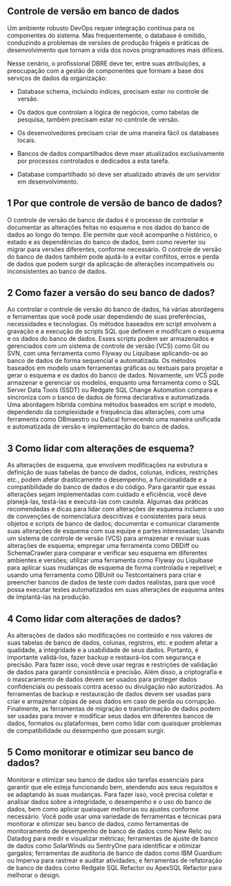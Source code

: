Controle de versão em banco de dados 
------------------------------------

Um ambiente robusto DevOps requer integração contínua para os componentes do sistema. Mas frequentemente, o database é omitido, conduzindo a problemas de versões de produção frágeis e práticas de desenvolvimento que tornam a vida dos novos programadores mais difíceis.

Nesse cenário, o profissional DBRE deve ter, entre suas atribuições, a preocupação com a gestão de componentes que formam a base dos serviços de dados da organização:

* Database schema, incluindo índices, precisam estar no controle de versão.

* Os dados que controlam a lógica de negócios, como tabelas de pesquisa, também precisam estar no controle de versão.

* Os desenvolvedores precisam criar de uma maneira fácil os databases locais.

* Bancos de dados compartilhados deve mser atualizados exclusivamente por processos controlados e dedicados a esta tarefa.

* Database compartilhado só deve ser atualizado através de um servidor em desenvolvimento.


[](#por-que-controle-de-versão-de-banco-de-dados?)1 Por que controle de versão de banco de dados?
-------------------------------------------------------------------------------------------------

O controle de versão de banco de dados é o processo de controlar e documentar as alterações feitas no esquema e nos dados do banco de dados ao longo do tempo. Ele permite que você acompanhe o histórico, o estado e as dependências do banco de dados, bem como reverter ou migrar para versões diferentes, conforme necessário. O controle de versão do banco de dados também pode ajudá-lo a evitar conflitos, erros e perda de dados que podem surgir da aplicação de alterações incompatíveis ou inconsistentes ao banco de dados.


[](#como-fazer-a-versão-do-seu-banco-de-dados?)2 Como fazer a versão do seu banco de dados?
-------------------------------------------------------------------------------------------

Ao controlar o controle de versão do banco de dados, há várias abordagens e ferramentas que você pode usar dependendo de suas preferências, necessidades e tecnologias. Os métodos baseados em script envolvem a gravação e a execução de scripts SQL que definem e modificam o esquema e os dados do banco de dados. Esses scripts podem ser armazenados e gerenciados com um sistema de controle de versão (VCS) como Git ou SVN, com uma ferramenta como Flyway ou Liquibase aplicando-os ao banco de dados de forma sequencial e automatizada. Os métodos baseados em modelo usam ferramentas gráficas ou textuais para projetar e gerar o esquema e os dados do banco de dados. Novamente, um VCS pode armazenar e gerenciar os modelos, enquanto uma ferramenta como o SQL Server Data Tools (SSDT) ou Redgate SQL Change Automation compara e sincroniza com o banco de dados de forma declarativa e automatizada. Uma abordagem híbrida combina métodos baseados em script e modelo, dependendo da complexidade e frequência das alterações, com uma ferramenta como DBmaestro ou Datical fornecendo uma maneira unificada e automatizada de versão e implementação do banco de dados.


[](#como-lidar-com-alterações-de-esquema?)3 Como lidar com alterações de esquema?
---------------------------------------------------------------------------------

As alterações de esquema, que envolvem modificações na estrutura e definição de suas tabelas de banco de dados, colunas, índices, restrições etc., podem afetar drasticamente o desempenho, a funcionalidade e a compatibilidade do banco de dados e do código. Para garantir que essas alterações sejam implementadas com cuidado e eficiência, você deve planejá-las, testá-las e executá-las com cautela. Algumas das práticas recomendadas e dicas para lidar com alterações de esquema incluem o uso de convenções de nomenclatura descritivas e consistentes para seus objetos e scripts de banco de dados; documentar e comunicar claramente suas alterações de esquema com sua equipe e partes interessadas; Usando um sistema de controle de versão (VCS) para armazenar e revisar suas alterações de esquema; empregar uma ferramenta como DBDiff ou SchemaCrawler para comparar e verificar seu esquema em diferentes ambientes e versões; utilizar uma ferramenta como Flyway ou Liquibase para aplicar suas mudanças de esquema de forma controlada e repetível; e usando uma ferramenta como DBUnit ou Testcontainers para criar e preencher bancos de dados de teste com dados realistas, para que você possa executar testes automatizados em suas alterações de esquema antes de implantá-las na produção.


[](#como-lidar-com-alterações-de-dados?)4 Como lidar com alterações de dados?
-----------------------------------------------------------------------------

As alterações de dados são modificações no conteúdo e nos valores de suas tabelas de banco de dados, colunas, registros, etc. e podem afetar a qualidade, a integridade e a usabilidade de seus dados. Portanto, é importante validá-los, fazer backup e restaurá-los com segurança e precisão. Para fazer isso, você deve usar regras e restrições de validação de dados para garantir consistência e precisão. Além disso, a criptografia e o mascaramento de dados devem ser usados para proteger dados confidenciais ou pessoais contra acesso ou divulgação não autorizados. As ferramentas de backup e restauração de dados devem ser usadas para criar e armazenar cópias de seus dados em caso de perda ou corrupção. Finalmente, as ferramentas de migração e transformação de dados podem ser usadas para mover e modificar seus dados em diferentes bancos de dados, formatos ou plataformas, bem como lidar com quaisquer problemas de compatibilidade ou desempenho que possam surgir.


[](#como-monitorar-e-otimizar-seu-banco-de-dados?)5 Como monitorar e otimizar seu banco de dados?
-------------------------------------------------------------------------------------------------

Monitorar e otimizar seu banco de dados são tarefas essenciais para garantir que ele esteja funcionando bem, atendendo aos seus requisitos e se adaptando às suas mudanças. Para fazer isso, você precisa coletar e analisar dados sobre a integridade, o desempenho e o uso do banco de dados, bem como aplicar quaisquer melhorias ou ajustes conforme necessário. Você pode usar uma variedade de ferramentas e técnicas para monitorar e otimizar seu banco de dados, como ferramentas de monitoramento de desempenho de banco de dados como New Relic ou Datadog para medir e visualizar métricas; ferramentas de ajuste de banco de dados como SolarWinds ou SentryOne para identificar e otimizar gargalos; ferramentas de auditoria de banco de dados como IBM Guardium ou Imperva para rastrear e auditar atividades; e ferramentas de refatoração de banco de dados como Redgate SQL Refactor ou ApexSQL Refactor para melhorar o design.

